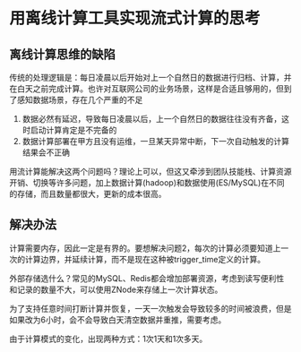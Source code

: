 # 用离线计算工具实现流式计算的思考

## 离线计算思维的缺陷

传统的处理逻辑是：每日凌晨以后开始对上一个自然日的数据进行归档、计算，并在白天之前完成计算。也许对互联网公司的业务场景，这样是合适且够用的，但到了感知数据场景，存在几个严重的不足

1. 数据必然有延迟，导致每日凌晨以后，上一个自然日的数据往往没有齐备，这时启动计算肯定是不完备的
2. 数据计算部署在甲方且没有运维，一旦某天异常中断，下一次自动触发的计算结果会不正确

用流计算能解决这两个问题吗？理论上可以，但这又牵涉到团队技能栈、计算资源开销、切换等许多问题，加上数据计算(hadoop)和数据使用(ES/MySQL)在不同的存储，而且数量都很大，更新的成本很高。

## 解决办法

计算需要内存，因此一定是有界的。要想解决问题2，每次的计算必须要知道上一次的计算边界，并延续计算，而不是现在这种被trigger_time定义的计算。

外部存储选什么？常见的MySQL、Redis都会增加部署资源，考虑到读写便利性和记录的数量不大，可以使用ZNode来存储上一次计算状态。

为了支持任意时间打断计算并恢复，一天一次触发会导致较多的时间被浪费，但是如果改为6小时，会不会导致白天清空数据并重推，需要考虑。

由于计算模式的变化，出现两种方式：1次1天和1次多天。
